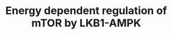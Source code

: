 ---
annotations:
- type: Pathway Ontology
  value: signaling pathway
- type: Pathway Ontology
  value: mTOR signaling pathway
authors:
- ReactomeTeam
- Anwesha
- Mkutmon
description: Upon formation of a trimeric LKB1:STRAD:MO25 complex, LKB1 phosphorylates
  and activates AMPK. This phosphorylation is immediately removed in basal conditions
  by PP2C, but if the cellular AMP:ATP ratio rises, this activation is maintained,
  as AMP binding by AMPK inhibits the dephosphorylation. AMPK then activates the TSC
  complex by phosphorylating TSC2. Active TSC activates the intrinsic GTPase activity
  of Rheb, resulting in GDP-loaded Rheb and inhibition of mTOR pathway.  View original
  pathway at [http://www.reactome.org/PathwayBrowser/#DIAGRAM=380972 Reactome].
last-edited: 2021-01-25
organisms:
- Homo sapiens
redirect_from:
- /index.php/Pathway:WP2748
- /instance/WP2748
schema-jsonld:
- '@context': https://schema.org/
  '@id': https://wikipathways.github.io/pathways/WP2748.html
  '@type': Dataset
  creator:
    '@type': Organization
    name: WikiPathways
  description: Upon formation of a trimeric LKB1:STRAD:MO25 complex, LKB1 phosphorylates
    and activates AMPK. This phosphorylation is immediately removed in basal conditions
    by PP2C, but if the cellular AMP:ATP ratio rises, this activation is maintained,
    as AMP binding by AMPK inhibits the dephosphorylation. AMPK then activates the
    TSC complex by phosphorylating TSC2. Active TSC activates the intrinsic GTPase
    activity of Rheb, resulting in GDP-loaded Rheb and inhibition of mTOR pathway.  View
    original pathway at [http://www.reactome.org/PathwayBrowser/#DIAGRAM=380972 Reactome].
  keywords:
  - 'PRKAB2 '
  - 'p-S1387-TSC2 '
  - 'LAMTOR5 '
  - complex
  - 'RRAGC '
  - 'AMP '
  - ADP
  - Active mTORC1
  - 'LAMTOR1 '
  - 'GDP '
  - 'PRKAB1 '
  - mTORC1:Ragulator:Rag:GNP:RHEB:GDP
  - 'SLC38A9 '
  - 'RRAGA '
  - ATP
  - p-S722,S792-RPTOR:Ragulator:Rag:GNP:RHEB:GTP
  - 'GTP '
  - mTORC1
  - 'STRADA '
  - 'RPTOR '
  - 'PRKAG1 '
  - 'CAB39L '
  - 'PRKAA2 '
  - 'TSC1 '
  - PPM1A
  - heterotrimer:AMP
  - STK11
  - STRAD
  - 'p-T172-PRKAA2 '
  - TSC1:p-S1387-TSC2
  - MO25
  - 'LAMTOR3 '
  - p-AMPK
  - H2O
  - AMPK heterotrimer
  - 'PRKAG3 '
  - TSC1:TSC2
  - 'MLST8 '
  - 'CAB39 '
  - 'p-T183-PRKAA1 '
  - Pi
  - with
  - 'RRAGD '
  - LKB1:STRAD:MO25
  - AMP
  - p-AMPK heterotrimer
  - 'STRADB '
  - 'LAMTOR4 '
  - 'RRAGB '
  - 'p-S722,S792-RPTOR '
  - 'PRKAG2 '
  - 'LAMTOR2 '
  - 'STK11 '
  - 'PRKAA1 '
  - 'TSC2 '
  - 'RHEB '
  - 'MTOR '
  license: CC0
  name: Energy dependent regulation of mTOR by LKB1-AMPK
seo: CreativeWork
title: Energy dependent regulation of mTOR by LKB1-AMPK
wpid: WP2748
---
